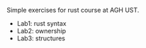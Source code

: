 Simple exercises for rust course at AGH UST.
- Lab1: rust syntax
- Lab2: ownership
- Lab3: structures
